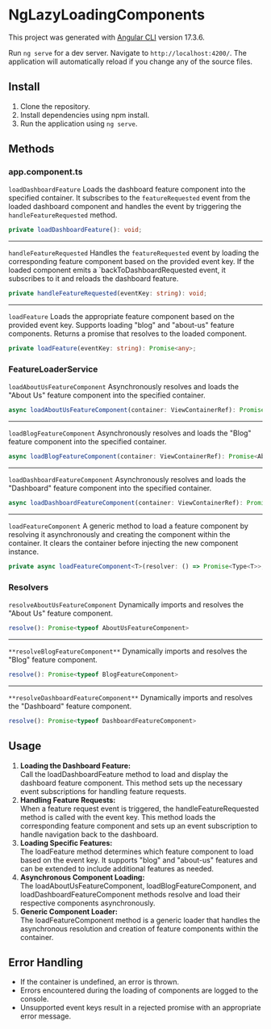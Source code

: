 # NgLazyLoadingComponents

This project was generated with [Angular CLI](https://github.com/angular/angular-cli) version 17.3.6.

Run `ng serve` for a dev server. Navigate to `http://localhost:4200/`. The application will automatically reload if you change any of the source files.

## Install

1. Clone the repository.
2. Install dependencies using npm install.
3. Run the application using `ng serve`.

## Methods

### app.component.ts

`loadDashboardFeature`
Loads the dashboard feature component into the specified container. It subscribes to the `featureRequested` event from the loaded dashboard component and handles the event by triggering the `handleFeatureRequested` method.

```ts
private loadDashboardFeature(): void;
```

---

`handleFeatureRequested`
Handles the `featureRequested` event by loading the corresponding feature component based on the provided event key. If the loaded component emits a `backToDashboardRequested event, it subscribes to it and reloads the dashboard feature.

```ts
private handleFeatureRequested(eventKey: string): void;
```

---

`loadFeature`
Loads the appropriate feature component based on the provided event key. Supports loading "blog" and "about-us" feature components. Returns a promise that resolves to the loaded component.

```ts
private loadFeature(eventKey: string): Promise<any>;
```

### FeatureLoaderService

`loadAboutUsFeatureComponent`
Asynchronously resolves and loads the "About Us" feature component into the specified container.

```ts
async loadAboutUsFeatureComponent(container: ViewContainerRef): Promise<AboutUsFeatureComponent>;
```

---

`loadBlogFeatureComponent`
Asynchronously resolves and loads the "Blog" feature component into the specified container.

```ts
async loadBlogFeatureComponent(container: ViewContainerRef): Promise<AboutUsFeatureComponent>;
```

---

`loadDashboardFeatureComponent`
Asynchronously resolves and loads the "Dashboard" feature component into the specified container.

```ts
async loadDashboardFeatureComponent(container: ViewContainerRef): Promise<DashboardFeatureComponent>;
```

---

`loadFeatureComponent`
A generic method to load a feature component by resolving it asynchronously and creating the component within the container. It clears the container before injecting the new component instance.

```ts
private async loadFeatureComponent<T>(resolver: () => Promise<Type<T>>, container: ViewContainerRef): Promise<T>;
```

### Resolvers

`resolveAboutUsFeatureComponent`
Dynamically imports and resolves the "About Us" feature component.

```ts
resolve(): Promise<typeof AboutUsFeatureComponent>
```

---

`**resolveBlogFeatureComponent**`
Dynamically imports and resolves the "Blog" feature component.

```ts
resolve(): Promise<typeof BlogFeatureComponent>
```

---

`**resolveDashboardFeatureComponent**`
Dynamically imports and resolves the "Dashboard" feature component.

```ts
resolve(): Promise<typeof DashboardFeatureComponent>
```

## Usage

1. **Loading the Dashboard Feature:** <br>
   Call the loadDashboardFeature method to load and display the dashboard feature component. This method sets up the necessary event subscriptions for handling feature requests.
2. **Handling Feature Requests:** <br>
   When a feature request event is triggered, the handleFeatureRequested method is called with the event key. This method loads the corresponding feature component and sets up an event subscription to handle navigation back to the dashboard.
3. **Loading Specific Features:** <br>
   The loadFeature method determines which feature component to load based on the event key. It supports "blog" and "about-us" features and can be extended to include additional features as needed.
4. **Asynchronous Component Loading:** <br>
   The loadAboutUsFeatureComponent, loadBlogFeatureComponent, and loadDashboardFeatureComponent methods resolve and load their respective components asynchronously.
5. **Generic Component Loader:** <br>
   The loadFeatureComponent method is a generic loader that handles the asynchronous resolution and creation of feature components within the container.

## Error Handling

- If the container is undefined, an error is thrown.
- Errors encountered during the loading of components are logged to the console.
- Unsupported event keys result in a rejected promise with an appropriate error message.

